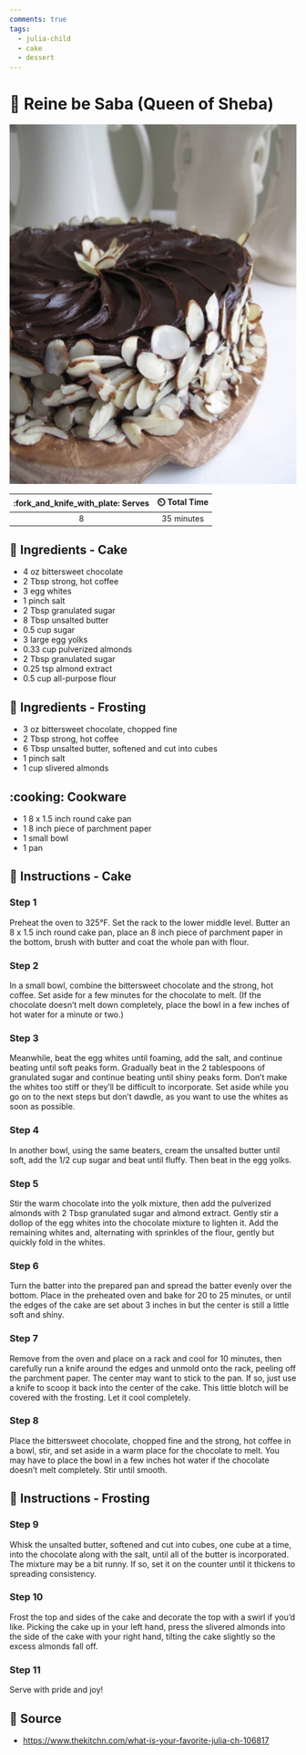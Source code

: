 ```yaml
---
comments: true
tags:
  - julia-child
  - cake
  - dessert
---
```

# :cake: Reine be Saba (Queen of Sheba)

![Reine be Saba (Queen of Sheba)](../assets/images/reine-be-saba-(queen-of-sheba).jpg)

| :fork_and_knife_with_plate: Serves | :timer_clock: Total Time |
|:----------------------------------:|:-----------------------: |
| 8 | 35 minutes |

## :salt: Ingredients - Cake

- 4 oz bittersweet chocolate
- 2 Tbsp strong, hot coffee
- 3 egg whites
- 1 pinch salt
- 2 Tbsp granulated sugar
- 8 Tbsp unsalted butter
- 0.5 cup sugar
- 3 large egg yolks
- 0.33 cup pulverized almonds
- 2 Tbsp granulated sugar
- 0.25 tsp almond extract
- 0.5 cup all-purpose flour

## :salt: Ingredients - Frosting

- 3 oz bittersweet chocolate, chopped fine
- 2 Tbsp strong, hot coffee
- 6 Tbsp unsalted butter, softened and cut into cubes
- 1 pinch salt
- 1 cup slivered almonds

## :cooking: Cookware

- 1 8 x 1.5 inch round cake pan
- 1 8 inch piece of parchment paper
- 1 small bowl
- 1 pan

## :pencil: Instructions - Cake

### Step 1

Preheat the oven to 325°F. Set the rack to the lower middle level. Butter an 8 x 1.5 inch round cake pan, place an 8
inch piece of parchment paper in the bottom, brush with butter and coat the whole pan with flour.

### Step 2

In a small bowl, combine the bittersweet chocolate and the strong, hot coffee. Set aside for a few minutes for the
chocolate to melt. (If the chocolate doesn’t melt down completely, place the bowl in a few inches of hot water for a
minute or two.)

### Step 3

Meanwhile, beat the egg whites until foaming, add the salt, and continue beating until soft peaks form. Gradually beat
in the 2 tablespoons of granulated sugar and continue beating until shiny peaks form. Don’t make the whites too stiff
or they’ll be difficult to incorporate. Set aside while you go on to the next steps but don’t dawdle, as you want to
use the whites as soon as possible.

### Step 4

In another bowl, using the same beaters, cream the unsalted butter until soft, add the 1/2 cup sugar and beat until
fluffy. Then beat in the egg yolks.

### Step 5

Stir the warm chocolate into the yolk mixture, then add the pulverized almonds with 2 Tbsp granulated sugar and almond
extract. Gently stir a dollop of the egg whites into the chocolate mixture to lighten it. Add the remaining whites and,
alternating with sprinkles of the flour, gently but quickly fold in the whites.

### Step 6

Turn the batter into the prepared pan and spread the batter evenly over the bottom. Place in the preheated oven and bake
for 20 to 25 minutes, or until the edges of the cake are set about 3 inches in but the center is still a little soft and
shiny.

### Step 7

Remove from the oven and place on a rack and cool for 10 minutes, then carefully run a knife around the edges and unmold
onto the rack, peeling off the parchment paper. The center may want to stick to the pan. If so, just use a knife to
scoop it back into the center of the cake. This little blotch will be covered with the frosting. Let it cool completely.

### Step 8

Place the bittersweet chocolate, chopped fine and the strong, hot coffee in a bowl, stir, and set aside in a warm place
for the chocolate to melt. You may have to place the bowl in a few inches hot water if the chocolate doesn’t melt
completely. Stir until smooth.

## :pencil: Instructions - Frosting

### Step 9

Whisk the unsalted butter, softened and cut into cubes, one cube at a time, into the chocolate along with the salt,
until all of the butter is incorporated. The mixture may be a bit runny. If so, set it on the counter until it thickens
to spreading consistency.

### Step 10

Frost the top and sides of the cake and decorate the top with a swirl if you’d like. Picking the cake up in your left
hand, press the slivered almonds into the side of the cake with your right hand, tilting the cake slightly so the excess
almonds fall off.

### Step 11

Serve with pride and joy!

## :link: Source

- <https://www.thekitchn.com/what-is-your-favorite-julia-ch-106817>
